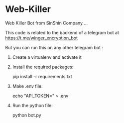 # Web-Killer
Web Killer Bot from SinShin Company
...

This code is related to the backend of a telegram bot at https://t.me/winger_encryption_bot

But you can run this on any other telegram bot :

  1. Create a virtualenv and activate it

  2. Install the required packages:

      pip install -r requirements.txt
    
  3. Make .env file:

      echo "API_TOKEN=<your bot token here>" > .env
    
  4. Run the python file:

      python bot.py
